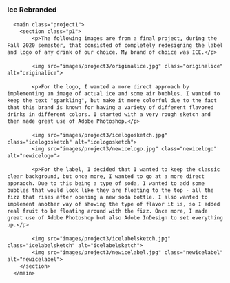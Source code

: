 <h3>Ice Rebranded</h3>
      
      <main class="project1">
        <section class="p1">
            <p>The following images are from a final project, during the Fall 2020 semester, that consisted of completely redesigning the label and logo of any drink of our choice. My brand of choice was ICE.</p>
            
            <img src="images/project3/originalice.jpg" class="originalice" alt="originalice">

            <p>For the logo, I wanted a more direct approach by implementing an image of actual ice and some air bubbles. I wanted to keep the text "sparkling", but make it more colorful due to the fact that this brand is known for having a variety of different flavored drinks in different colors. I started with a very rough sketch and then made great use of Adobe Photoshop.</p>

            <img src="images/project3/icelogosketch.jpg" class="icelogosketch" alt="icelogosketch">
            <img src="images/project3/newicelogo.jpg" class="newicelogo" alt="newicelogo">

            <p>For the label, I decided that I wanted to keep the classic clear background, but once more, I wanted to go at a more direct appraoch. Due to this being a type of soda, I wanted to add some bubbles that would look like they are floating to the top - all the fizz that rises after opening a new soda bottle. I also wanted to implement another way of showing the type of flavor it is, so I added real fruit to be floating around with the fizz. Once more, I made great use of Adobe Photoshop but also Adobe InDesign to set everything up.</p>
 
            <img src="images/project3/icelabelsketch.jpg" class="icelabelsketch" alt="icelabelsketch">
            <img src="images/project3/newicelabel.jpg" class="newicelabel" alt="newicelabel">
        </section>
      </main>